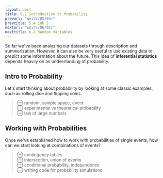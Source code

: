 ```yaml
---
layout: post
title: 6.1 Introduction to Probability
prevurl: "units/05/04/"
prevtitle: 5.4 Lab 5
nexturl: "units/06/02/"
nexttitle: 6.2 Random Variables
---
```

So far we've been analyzing our datasets through description and summarization. However, it can also be very useful to use existing data to *predict* some information about the future. This idea of **inferential statistics** depends heavily on an understanding of probability.

## Intro to Probability
Let's start thinking about probability by looking at some classic examples, such as rolling dice and flipping coins.

> ⊕ random, sample space, event  
> ⊕ experimental vs theoretical probability  
> ⊕ law of large numbers

## Working with Probabilities
Once we've established how to work with probabilities of single events, how can we start looking at combinations of events?

> ⊕ contingency tables  
> ⊕ intersection, union of events  
> ⊕ conditional probability, independence  
> ⊕ writing code for probability simulations  
